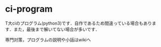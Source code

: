 # ci-program

T大ciのプログラム(python3)です．自作であるため間違っている場合もあります．また，最後まで解いてない場合が多いです．

専門対策，プログラムの説明や小話はwikiへ

